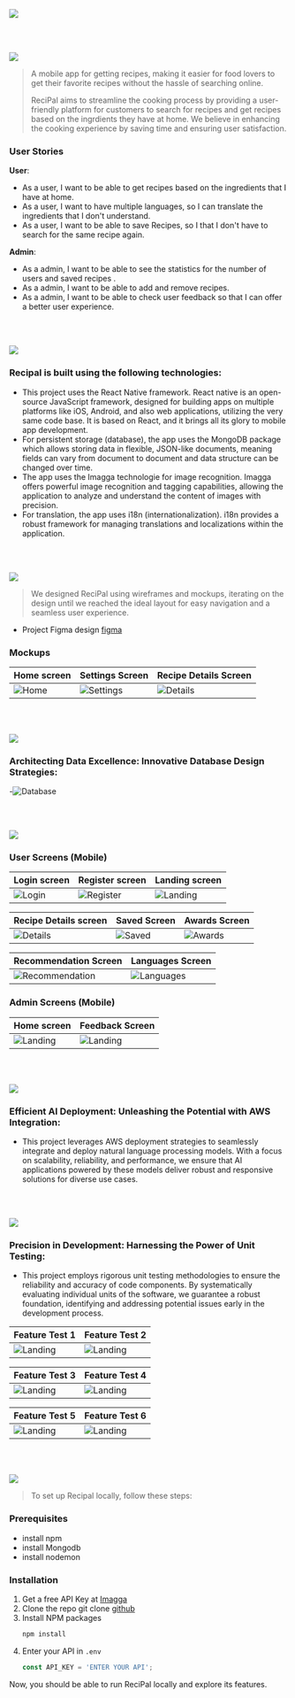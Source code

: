 <img src="./readme/title1.svg"/>

<br><br>

<!-- project philosophy -->
<img src="./readme/title2.svg"/>

> A mobile app for getting recipes, making it easier for food lovers to get their favorite recipes without the hassle of searching online.
>
> ReciPal aims to streamline the cooking process by providing a user-friendly platform for customers to search for recipes and get recipes based on the ingrdients they have at home. We believe in enhancing the cooking experience by saving time and ensuring user satisfaction.

### User Stories
**User**:
- As a user, I want to be able to get recipes based on the ingredients that I have at home.
- As a user, I want to have multiple languages, so I can translate the ingredients that I don't understand.
- As a user, I want to be able to save Recipes, so I that I don't have to search for the same recipe again.

**Admin**:
- As a admin, I want to be able to see the statistics for the number of users and saved recipes .
- As a admin, I want to be able to add and remove recipes.
- As a admin, I want to be able to check user feedback so that I can offer a better user experience.

<br><br>
<!-- Tech stack -->
<img src="./readme/title3.svg"/>

###  Recipal is built using the following technologies:

- This project uses the React Native framework. React native is an open-source JavaScript framework, designed for building apps on multiple platforms like iOS, Android, and also web applications, utilizing the very same code base. It is based on React, and it brings all its glory to mobile app development.
- For persistent storage (database), the app uses the MongoDB package which allows storing data in flexible, JSON-like documents, meaning fields can vary from document to document and data structure can be changed over time.
- The app uses the Imagga technologie for image recognition. Imagga offers powerful image recognition and tagging capabilities, allowing the application to analyze and understand the content of images with precision.
- For translation, the app uses i18n (internationalization). i18n provides a robust framework for managing translations and localizations within the application.

<br><br>
<!-- UI UX -->
<img src="./readme/title4.svg"/>


> We designed ReciPal using wireframes and mockups, iterating on the design until we reached the ideal layout for easy navigation and a seamless user experience.

- Project Figma design [figma](https://www.figma.com/file/77x4fDfFQlj0g2biaUPTjJ/Untitled?type=design&node-id=114%3A621&mode=design&t=sNpH2jnBRthMJnpY-1)


### Mockups
| Home screen  | Settings Screen | Recipe Details Screen |
| ---| ---| ---|
| ![Home](/readme/screenshots/home-mock.jpg) | ![Settings](/readme/screenshots/settings-mock.jpg) | ![Details](/readme/screenshots/details-mock.jpg) |

<br><br>

<!-- Database Design -->
<img src="./readme/title5.svg"/>

###  Architecting Data Excellence: Innovative Database Design Strategies:

-![Database](/readme/screenshots/db.jpg)


<br><br>


<!-- Implementation -->
<img src="./readme/title6.svg"/>


### User Screens (Mobile)
| Login screen  | Register screen | Landing screen |
| ---| ---| ---|
| ![Login](/readme/screenshots/login.jpg) | ![Register](/readme/screenshots/signin.jpg) | ![Landing](/readme/screenshots/landing.jpg) |

| Recipe Details screen  | Saved Screen | Awards Screen | 
| ---| ---| ---|
| ![Details](/readme/screenshots/recipedetails.jpg) | ![Saved](/readme/screenshots/saved.jpg) | ![Awards](/readme/screenshots/awards.jpg) |

| Recommendation Screen | Languages Screen |
| ---| ---|
| ![Recommendation](/readme/gifs/suggestion.gif) | ![Languages](/readme/gifs/languages.gif) |

### Admin Screens (Mobile)
| Home screen  | Feedback Screen |
| ---| ---|
| ![Landing](/readme/screenshots/home.jpg) | ![Landing](/readme/screenshots/feedback.jpg) | 
<br><br>


<!-- AWS Deployment -->
<img src="./readme/title7.svg"/>

###  Efficient AI Deployment: Unleashing the Potential with AWS Integration:

- This project leverages AWS deployment strategies to seamlessly integrate and deploy natural language processing models. With a focus on scalability, reliability, and performance, we ensure that AI applications powered by these models deliver robust and responsive solutions for diverse use cases.

<br><br>

<!-- Unit Testing -->
<img src="./readme/title8.svg"/>

###  Precision in Development: Harnessing the Power of Unit Testing:

- This project employs rigorous unit testing methodologies to ensure the reliability and accuracy of code components. By systematically evaluating individual units of the software, we guarantee a robust foundation, identifying and addressing potential issues early in the development process.

| Feature Test 1  | Feature Test 2 |
| ---| ---|
| ![Landing](/readme/screenshots/test1.jpg) | ![Landing](/readme/screenshots/test2.jpg) | 

| Feature Test 3  | Feature Test 4 |
| ---| ---|
| ![Landing](/readme/screenshots/test3.jpg) | ![Landing](/readme/screenshots/test4.jpg) | 

| Feature Test 5  | Feature Test 6 |
| ---| ---|
| ![Landing](/readme/screenshots/test5.jpg) | ![Landing](/readme/screenshots/test6.jpg) | 


<br><br>


<!-- How to run -->
<img src="./readme/title9.svg"/>

> To set up Recipal locally, follow these steps:

### Prerequisites

* install npm
* install Mongodb
* install nodemon

### Installation

1. Get a free API Key at [Imagga](https://imagga.com/auth/signin)
2. Clone the repo
   git clone [github](https://github.com/DinaBader/ReciPal.git)
3. Install NPM packages
   ```sh
   npm install
   ```
4. Enter your API in `.env`
   ```js
   const API_KEY = 'ENTER YOUR API';
   ```

Now, you should be able to run ReciPal locally and explore its features.
